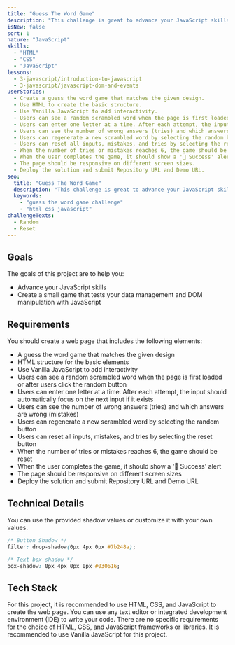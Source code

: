 ```yaml
---
title: "Guess The Word Game"
description: "This challenge is great to advance your JavaScript skills. The challenge is to create a small game that tests your data management and DOM manipulation with JavaScript."
isNew: false
sort: 1
nature: "JavaScript"
skills:
  - "HTML"
  - "CSS"
  - "JavaScript"
lessons:
  - 3-javascript/introduction-to-javascript
  - 3-javascript/javascript-dom-and-events
userStories:
  - Create a guess the word game that matches the given design.
  - Use HTML to create the basic structure.
  - Use Vanilla JavaScript to add interactivity.
  - Users can see a random scrambled word when the page is first loaded or after users click the random button.
  - Users can enter one letter at a time. After each attempt, the input should automatically focus on the next input if it exists.
  - Users can see the number of wrong answers (tries) and which answers are wrong (mistakes).
  - Users can regenerate a new scrambled word by selecting the random button.
  - Users can reset all inputs, mistakes, and tries by selecting the reset button.
  - When the number of tries or mistakes reaches 6, the game should be reset.
  - When the user completes the game, it should show a '🎉 Success' alert.
  - The page should be responsive on different screen sizes.
  - Deploy the solution and submit Repository URL and Demo URL.
seo:
  title: "Guess The Word Game"
  description: "This challenge is great to advance your JavaScript skills. The challenge is to create a small game that tests your data management and DOM manipulation with JavaScript. Enhance your JavaScript skills and test your data management and DOM manipulation capabilities. This project will help you practice HTML, CSS, and JavaScript, as well as improve your ability to create interactive web applications. By deploying the solution and submitting the Repository URL and Demo URL, you will gain experience in sharing your work with others."
  keywords:
    - "guess the word game challenge"
    - "html css javascript"
challengeTexts:
  - Random
  - Reset
---
```


## Goals

The goals of this project are to help you:

- Advance your JavaScript skills
- Create a small game that tests your data management and DOM manipulation with JavaScript

## Requirements

You should create a web page that includes the following elements:

- A guess the word game that matches the given design
- HTML structure for the basic elements
- Use Vanilla JavaScript to add interactivity
- Users can see a random scrambled word when the page is first loaded or after users click the random button
- Users can enter one letter at a time. After each attempt, the input should automatically focus on the next input if it exists
- Users can see the number of wrong answers (tries) and which answers are wrong (mistakes)
- Users can regenerate a new scrambled word by selecting the random button
- Users can reset all inputs, mistakes, and tries by selecting the reset button
- When the number of tries or mistakes reaches 6, the game should be reset
- When the user completes the game, it should show a '🎉 Success' alert
- The page should be responsive on different screen sizes
- Deploy the solution and submit Repository URL and Demo URL

## Technical Details

You can use the provided shadow values or customize it with your own values.

```css
/* Button Shadow */
filter: drop-shadow(0px 4px 0px #7b248a);

/* Text box shadow */
box-shadow: 0px 4px 0px 0px #030616;
```

## Tech Stack

For this project, it is recommended to use HTML, CSS, and JavaScript to create the web page. You can use any text editor or integrated development environment (IDE) to write your code. There are no specific requirements for the choice of HTML, CSS, and JavaScript frameworks or libraries. It is recommended to use Vanilla JavaScript for this project.
